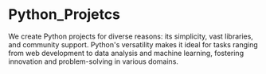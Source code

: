 # Python_Projetcs
We create Python projects for diverse reasons: its simplicity, vast libraries, and community support. Python's versatility makes it ideal for tasks ranging from web development to data analysis and machine learning, fostering innovation and problem-solving in various domains.






